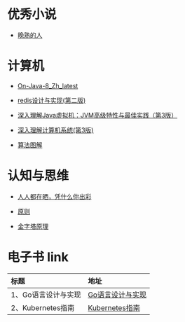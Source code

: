 
# 优秀小说
  
- [晚熟的人](晚熟的人.epub) 
       

# 计算机
  
- [On-Java-8_Zh_latest](On-Java-8_Zh_latest.epub) 
  
- [redis设计与实现(第二版)](redis设计与实现(第二版).epub) 
  
- [深入理解Java虚拟机：JVM高级特性与最佳实践（第3版）](深入理解Java虚拟机：JVM高级特性与最佳实践（第3版）.epub) 
  
- [深入理解计算机系统(第3版)](深入理解计算机系统(第3版).pdf) 
  
- [算法图解](算法图解.epub) 
       

# 认知与思维
  
- [人人都在晒，凭什么你出彩](人人都在晒，凭什么你出彩.epub) 
  
- [原则](原则.pdf) 
  
- [金字塔原理](金字塔原理.美.巴巴拉·明托.epub) 
       



# 电子书 link
| 标题          | 地址                                        |
|:------------|:------------------------------------------|
| 1、Go语言设计与实现 | [Go语言设计与实现](https://draveness.me/golang/) |
| 2、Kubernetes指南  | [Kubernetes指南](https://kubernetes.feisky.xyz/) |
